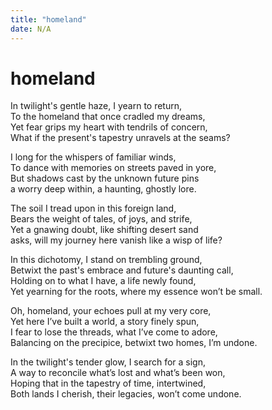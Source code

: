 ```yaml
---
title: "homeland"
date: N/A
---
```


# homeland

In twilight's gentle haze, I yearn to return,  
To the homeland that once cradled my dreams,  
Yet fear grips my heart with tendrils of concern,  
What if the present's tapestry unravels at the seams?

I long for the whispers of familiar winds,  
To dance with memories on streets paved in yore,  
But shadows cast by the unknown future pins  
a worry deep within, a haunting, ghostly lore.

The soil I tread upon in this foreign land,  
Bears the weight of tales, of joys, and strife,  
Yet a gnawing doubt, like shifting desert sand  
asks, will my journey here vanish like a wisp of life?

In this dichotomy, I stand on trembling ground,  
Betwixt the past's embrace and future's daunting call,  
Holding on to what I have, a life newly found,  
Yet yearning for the roots, where my essence won’t be small.

Oh, homeland, your echoes pull at my very core,  
Yet here I’ve built a world, a story finely spun,  
I fear to lose the threads, what I’ve come to adore,  
Balancing on the precipice, betwixt two homes, I’m undone.

In the twilight's tender glow, I search for a sign,  
A way to reconcile what’s lost and what’s been won,  
Hoping that in the tapestry of time, intertwined,  
Both lands I cherish, their legacies, won’t come undone.
